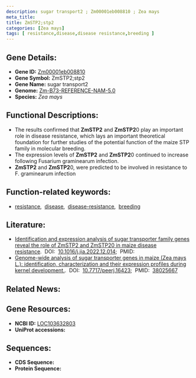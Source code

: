 ```yaml
---
description: sugar transport2 ; Zm00001eb008810 ; Zea mays
meta_title:
title: ZmSTP2;stp2
categories: [Zea mays]
tags: [ resistance,disease,disease resistance,breeding ]
---
```


## Gene Details:
- **Gene ID:**	[Zm00001eb008810](https://www.maizegdb.org/gene_center/gene/Zm00001eb008810)
- **Gene Symbol:** ZmSTP2;stp2
- **Gene Name:** sugar transport2
- **Genome:** [Zm-B73-REFERENCE-NAM-5.0](https://www.maizegdb.org/genome/assembly/Zm-B73-REFERENCE-NAM-5.0)
- **Species:** *Zea mays*

## Functional Descriptions:
   - The results confirmed that **ZmSTP2** and **ZmSTP2**0 play an important role in disease resistance, which lays an important theoretical foundation for further studies of the potential function of the maize STP family in molecular breeding.
   - The expression levels of **ZmSTP2** and **ZmSTP2**0 continued to increase following Fusarium graminearum infection.
   - **ZmSTP2** and **ZmSTP2**0, were predicted to be involved in resistance to F. graminearum infection

## Function-related keywords:
- [resistance](/tags/resistance/),&nbsp;&nbsp;[disease](/tags/disease/),&nbsp;&nbsp;[disease-resistance](/tags/disease-resistance/),&nbsp;&nbsp;[breeding](/tags/breeding/)

## Literature:
   - [Identification and expression analysis of sugar transporter family genes reveal the role of ZmSTP2 and ZmSTP20 in maize disease resistance]( https://www.sciencedirect.com/science/article/pii/S2095311922003008).&nbsp;&nbsp;DOI:&nbsp;&nbsp;[10.1016/j.jia.2022.12.014](https://www.sciencedirect.com/science/article/pii/S2095311922003008);&nbsp;&nbsp;PMID:&nbsp;&nbsp;[](https://pubmed.ncbi.nlm.nih.gov//)
   - [Genome-wide analysis of sugar transporter genes in maize (Zea mays L.): identification, characterization and their expression profiles during kernel development.]( https://peerj.com/articles/16423/).&nbsp;&nbsp;DOI:&nbsp;&nbsp;[10.7717/peerj.16423](https://peerj.com/articles/16423/);&nbsp;&nbsp;PMID:&nbsp;&nbsp;[38025667](https://pubmed.ncbi.nlm.nih.gov/38025667/)

## Related News:

## Gene Resources:
- **NCBI ID:**  [LOC103632803](https://www.ncbi.nlm.nih.gov/gene/?term=LOC103632803)
- **UniProt accessions:** [](https://www.uniprot.org/uniprotkb//entry)



## Sequences:
- **CDS Sequence:**
- **Protein Sequence:**
